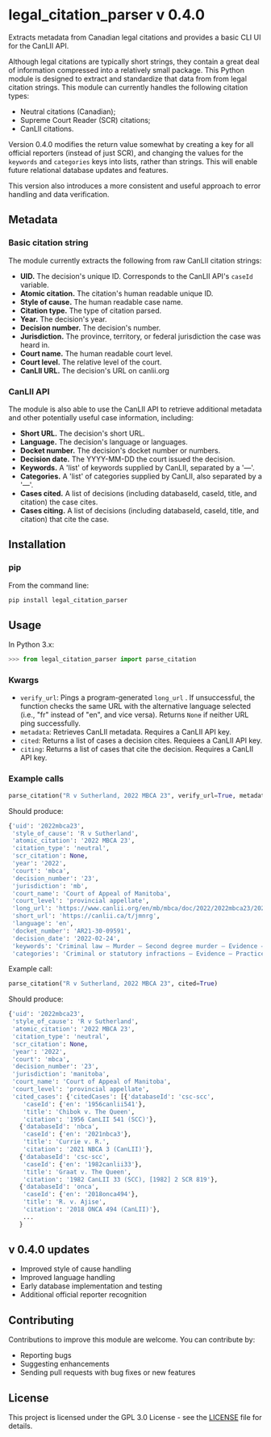 # legal_citation_parser v 0.4.0
Extracts metadata from Canadian legal citations and provides a basic CLI UI for the CanLII API.

Although legal citations are typically short strings, they contain a great deal of information compressed into a relatively small package. This Python module is designed to extract and standardize that data from from legal citation strings. This module can currently handles the following citation types:

* Neutral citations (Canadian);
* Supreme Court Reader (SCR) citations;
* CanLII citations.

Version 0.4.0 modifies the return value somewhat by creating a key for all official reporters (instead of just SCR), and changing the values for the `keywords` and `categories` keys into lists, rather than strings. This will enable future relational database updates and features.



This version also introduces a more consistent and useful approach to error handling and data verification. 

## Metadata

### Basic citation string

The module currently extracts the following from raw CanLII citation strings:

- **UID.** The decision's unique ID. Corresponds to the CanLII API's `caseId` variable.
- **Atomic citation.** The citation's human readable unique ID. 
- **Style of cause.** The human readable case name.
- **Citation type.** The type of citation parsed.
- **Year.** The decision's year.
- **Decision number.** The decision's number.
- **Jurisdiction.** The province, territory, or federal jurisdiction the case was heard in.
- **Court name.** The human readable court level.
- **Court level.** The relative level of the court.
- **CanLII URL.** The decision's URL on canlii.org

### CanLII API

The module is also able to use the CanLII API to retrieve additional metadata and other potentially useful case information, including:

* **Short URL.** The decision's short URL.
* **Language.** The decision's language or languages.
* **Docket number.** The decision's docket number or numbers.
* **Decision date.** The YYYY-MM-DD the court issued the decision.
* **Keywords.** A 'list' of keywords supplied by CanLII, separated by a '—'.
* **Categories.** A 'list' of categories supplied by CanLII, also separated by a '—'.
* **Cases cited.** A list of decisions (including databaseId, caseId, title, and citation) the case cites.
* **Cases citing.** A list of decisions (including databaseId, caseId, title, and citation) that cite the case.

## Installation

### pip

From the command line:

```bash
pip install legal_citation_parser
```

## Usage

In Python 3.x:

```python
>>> from legal_citation_parser import parse_citation
```

### Kwargs
* `verify_url`: Pings a program-generated `long_url` . If unsuccessful, the function checks the same URL with the alternative language selected (i.e., "fr" instead of "en", and vice versa). Returns `None` if neither URL ping successfully.
* `metadata`: Retrieves CanLII metadata. Requires a CanLII API key.
* `cited`:  Returns a list of cases a decision cites. Requiees a CanLII API key.
* `citing`: Returns a list of cases that cite the decision. Requires a CanLII API key.

### Example calls



```python
parse_citation("R v Sutherland, 2022 MBCA 23", verify_url=True, metadata=True)
```

Should produce:

```python
{'uid': '2022mbca23',
 'style_of_cause': 'R v Sutherland',
 'atomic_citation': '2022 MBCA 23',
 'citation_type': 'neutral',
 'scr_citation': None,
 'year': '2022',
 'court': 'mbca',
 'decision_number': '23',
 'jurisdiction': 'mb',
 'court_name': 'Court of Appeal of Manitoba',
 'court_level': 'provincial appellate',
 'long_url': 'https://www.canlii.org/en/mb/mbca/doc/2022/2022mbca23/2022mbca23.html',
 'short_url': 'https://canlii.ca/t/jmnrg',
 'language': 'en',
 'docket_number': 'AR21-30-09591',
 'decision_date': '2022-02-24',
 'keywords': 'Criminal law — Murder — Second degree murder — Evidence — Admissibility',
 'categories': 'Criminal or statutory infractions — Evidence — Practice and procedure'}
```

Example call:

```python
parse_citation("R v Sutherland, 2022 MBCA 23", cited=True)
```

Should produce:

```python
{'uid': '2022mbca23',
 'style_of_cause': 'R v Sutherland',
 'atomic_citation': '2022 MBCA 23',
 'citation_type': 'neutral',
 'scr_citation': None,
 'year': '2022',
 'court': 'mbca',
 'decision_number': '23',
 'jurisdiction': 'manitoba',
 'court_name': 'Court of Appeal of Manitoba',
 'court_level': 'provincial appellate',
 'cited_cases': {'citedCases': [{'databaseId': 'csc-scc',
    'caseId': {'en': '1956canlii541'},
    'title': 'Chibok v. The Queen',
    'citation': '1956 CanLII 541 (SCC)'},
   {'databaseId': 'nbca',
    'caseId': {'en': '2021nbca3'},
    'title': 'Currie v. R.',
    'citation': '2021 NBCA 3 (CanLII)'},
   {'databaseId': 'csc-scc',
    'caseId': {'en': '1982canlii33'},
    'title': 'Graat v. The Queen',
    'citation': '1982 CanLII 33 (SCC), [1982] 2 SCR 819'},
   {'databaseId': 'onca',
    'caseId': {'en': '2018onca494'},
    'title': 'R. v. Ajise',
    'citation': '2018 ONCA 494 (CanLII)'},
    ...
   } 
```

## v 0.4.0 updates

* Improved style of cause handling
* Improved language handling
* Early database implementation and testing
* Additional official reporter recognition

## Contributing

Contributions to improve this module are welcome. You can contribute by:
* Reporting bugs
* Suggesting enhancements
* Sending pull requests with bug fixes or new features

## License

This project is licensed under the GPL 3.0 License - see the [LICENSE](https://github.com/646e62/legal_citation_parser/blob/main/LICENSE) file for details.

